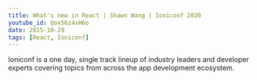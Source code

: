 ```yaml
---
title: What's new in React | Shawn Wang | Ioniconf 2020
youtube_id: Qox56z4xH6o
date: 2015-10-29
tags: [React, Ioniconf]
---
```


Ioniconf is a one day, single track lineup of industry leaders and developer experts covering topics from across the app development ecosystem.

